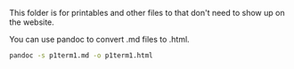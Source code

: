 This folder is for printables and other files to that don't need to show up on the website.

You can use pandoc to convert .md files to .html.

```bash
pandoc -s p1term1.md -o p1term1.html
```

